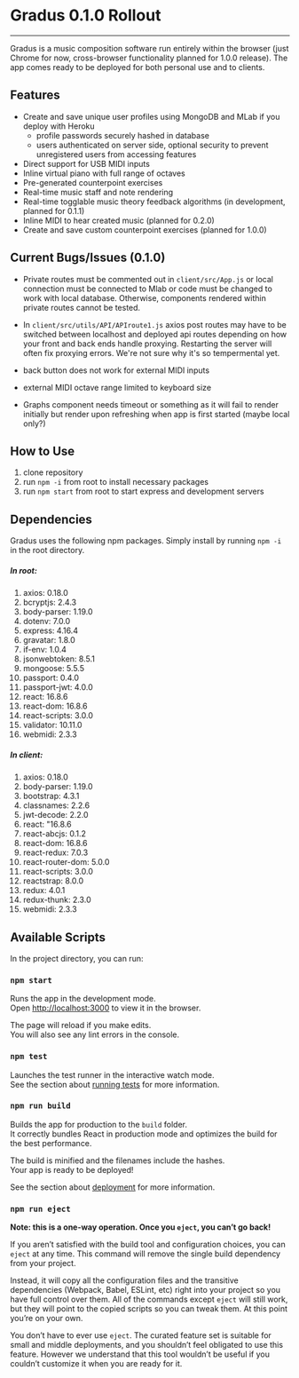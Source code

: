 # Gradus 0.1.0 Rollout

---

Gradus is a music composition software run entirely within the browser (just Chrome for now, cross-browser functionality planned for 1.0.0 release). The app comes ready to be deployed for both personal use and to clients.

## Features

- Create and save unique user profiles using MongoDB and MLab if you deploy with Heroku
  - profile passwords securely hashed in database
  - users authenticated on server side, optional security to prevent unregistered users from accessing features
- Direct support for USB MIDI inputs
- Inline virtual piano with full range of octaves
- Pre-generated counterpoint exercises
- Real-time music staff and note rendering
- Real-time togglable music theory feedback algorithms (in development, planned for 0.1.1)
- Inline MIDI to hear created music (planned for 0.2.0)
- Create and save custom counterpoint exercises (planned for 1.0.0)

## Current Bugs/Issues (0.1.0)

- Private routes must be commented out in `client/src/App.js` or local connection must be connected to Mlab or code must be changed to work with local database. Otherwise, components rendered within private routes cannot be tested.

- In `client/src/utils/API/APIroute1.js` axios post routes may have to be switched between localhost and deployed api routes depending on how your front and back ends handle proxying. Restarting the server will often fix proxying errors. We're not sure why it's so tempermental yet.

- back button does not work for external MIDI inputs

- external MIDI octave range limited to keyboard size

- Graphs component needs timeout or something as it will fail to render initially but render upon refreshing when app is first started (maybe local only?)

## How to Use

1.  clone repository
2.  run `npm -i` from root to install necessary packages
3.  run `npm start` from root to start express and development servers

## Dependencies

Gradus uses the following npm packages. Simply install by running `npm -i` in the root directory.

##### In root:

1. axios: 0.18.0
2. bcryptjs: 2.4.3
3. body-parser: 1.19.0
4. dotenv: 7.0.0
5. express: 4.16.4
6. gravatar: 1.8.0
7. if-env: 1.0.4
8. jsonwebtoken: 8.5.1
9. mongoose: 5.5.5
10. passport: 0.4.0
11. passport-jwt: 4.0.0
12. react: 16.8.6
13. react-dom: 16.8.6
14. react-scripts: 3.0.0
15. validator: 10.11.0
16. webmidi: 2.3.3

##### In client:

1. axios: 0.18.0
2. body-parser: 1.19.0
3. bootstrap: 4.3.1
4. classnames: 2.2.6
5. jwt-decode: 2.2.0
6. react: "16.8.6
7. react-abcjs: 0.1.2
8. react-dom: 16.8.6
9. react-redux: 7.0.3
10. react-router-dom: 5.0.0
11. react-scripts: 3.0.0
12. reactstrap: 8.0.0
13. redux: 4.0.1
14. redux-thunk: 2.3.0
15. webmidi: 2.3.3

## Available Scripts

In the project directory, you can run:

### `npm start`

Runs the app in the development mode.<br>
Open [http://localhost:3000](http://localhost:3000) to view it in the browser.

The page will reload if you make edits.<br>
You will also see any lint errors in the console.

### `npm test`

Launches the test runner in the interactive watch mode.<br>
See the section about [running tests](https://facebook.github.io/create-react-app/docs/running-tests) for more information.

### `npm run build`

Builds the app for production to the `build` folder.<br>
It correctly bundles React in production mode and optimizes the build for the best performance.

The build is minified and the filenames include the hashes.<br>
Your app is ready to be deployed!

See the section about [deployment](https://facebook.github.io/create-react-app/docs/deployment) for more information.

### `npm run eject`

**Note: this is a one-way operation. Once you `eject`, you can’t go back!**

If you aren’t satisfied with the build tool and configuration choices, you can `eject` at any time. This command will remove the single build dependency from your project.

Instead, it will copy all the configuration files and the transitive dependencies (Webpack, Babel, ESLint, etc) right into your project so you have full control over them. All of the commands except `eject` will still work, but they will point to the copied scripts so you can tweak them. At this point you’re on your own.

You don’t have to ever use `eject`. The curated feature set is suitable for small and middle deployments, and you shouldn’t feel obligated to use this feature. However we understand that this tool wouldn’t be useful if you couldn’t customize it when you are ready for it.
